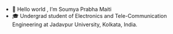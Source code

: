 - 👋 Hello world , I’m Soumya Prabha Maiti
- 🎓 Undergrad student of Electronics and Tele-Communication Engineering at Jadavpur University, Kolkata, India.
<!-- - 🌱 I’m currently learning ...
- 💞️ I’m looking to collaborate on ...
- 📫 How to reach me ...
-->

<!---
soumya-prabha-maiti/soumya-prabha-maiti is a ✨ special ✨ repository because its `README.md` (this file) appears on your GitHub profile.
You can click the Preview link to take a look at your changes.
--->
